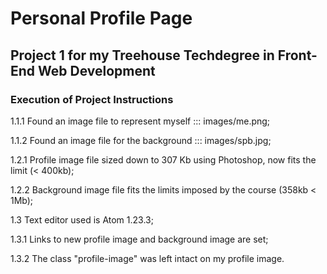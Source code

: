 # Personal Profile Page
## Project 1 for my Treehouse Techdegree in Front-End Web Development

### Execution of Project Instructions

1.1.1 Found an image file to represent myself ::: images/me.png;

1.1.2 Found an image file for the background ::: images/spb.jpg;

1.2.1 Profile image file sized down to 307 Kb using Photoshop, now fits the limit (< 400kb);

1.2.2 Background image file fits the limits imposed by the course (358kb < 1Mb);

1.3 Text editor used is Atom 1.23.3;

1.3.1 Links to new profile image and background image are set;

1.3.2 The class "profile-image" was left intact on my profile image.
